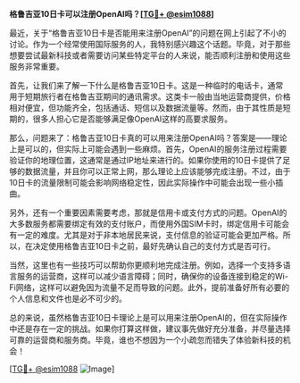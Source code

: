 **格鲁吉亚10日卡可以注册OpenAI吗？[[TG💪+ @esim1088](https://t.me/s/esim1088)]**

最近，关于“格鲁吉亚10日卡是否能用来注册OpenAI”的问题在网上引起了不小的讨论。作为一个经常使用国际服务的人，我特别感兴趣这个话题。毕竟，对于那些想要尝试最新科技或者需要访问某些特定平台的人来说，能否顺利注册和使用这些服务非常重要。

首先，让我们来了解一下什么是格鲁吉亚10日卡。这是一种临时的电话卡，通常用于短期旅行者在格鲁吉亚期间的通讯需求。这类卡一般由当地运营商提供，价格相对便宜，但功能齐全，包括通话、短信以及数据流量等。然而，由于其性质是短期的，很多人担心它是否能够满足像OpenAI这样的高要求服务。

那么，问题来了：格鲁吉亚10日卡真的可以用来注册OpenAI吗？答案是——理论上是可以的，但实际上可能会遇到一些麻烦。首先，OpenAI的服务注册过程需要验证你的地理位置，这通常是通过IP地址来进行的。如果你使用的10日卡提供了足够的数据流量，并且你可以正常上网，那么理论上应该能够完成注册。不过，由于10日卡的流量限制可能会影响网络稳定性，因此实际操作中可能会出现一些小插曲。

另外，还有一个重要因素需要考虑，那就是信用卡或支付方式的问题。OpenAI的大多数服务都需要绑定有效的支付账户，而使用外国SIM卡时，绑定信用卡可能会有一定的难度。尤其是对于非本地居民来说，支付信息的验证可能会更加严格。所以，在决定使用格鲁吉亚10日卡之前，最好先确认自己的支付方式是否可行。

当然，这里也有一些技巧可以帮助你更顺利地完成注册。例如，选择一个支持多语言服务的运营商，这样可以减少语言障碍；同时，确保你的设备连接到稳定的Wi-Fi网络，这样可以避免因为流量不足而导致的问题。此外，提前准备好所有必要的个人信息和文件也是必不可少的。

总的来说，虽然格鲁吉亚10日卡理论上是可以用来注册OpenAI的，但在实际操作中还是存在一定的挑战。如果你打算这样做，建议事先做好充分准备，并尽量选择可靠的运营商和服务商。毕竟，谁也不想因为一个小疏忽而错失了体验新科技的机会！

[[TG💪+ @esim1088](https://t.me/s/esim1088) ![Image](https://i.postimg.cc/4NQfJmqS/Snipaste-2025-05-13-00-14-12.png)]